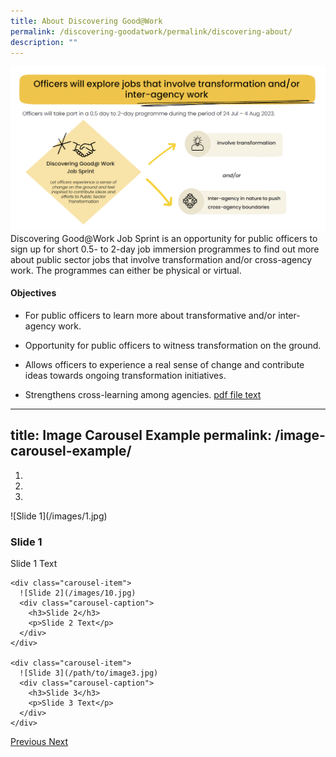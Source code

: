 ```yaml
---
title: About Discovering Good@Work
permalink: /discovering-goodatwork/permalink/discovering-about/
description: ""
---
```

![](/images/JS%20Gen/about%20js.png)Discovering Good@Work Job Sprint is an opportunity for public officers to sign up for short 0.5- to 2-day job immersion programmes to find out more about public sector jobs that involve transformation and/or cross-agency work. The programmes can either be physical or virtual.

#### Objectives
* For public officers to learn more about transformative and/or inter-agency work.

* Opportunity for public officers to witness transformation on the ground.
 
* Allows officers to experience a real sense of change and contribute ideas towards ongoing transformation initiatives.  

* Strengthens cross-learning among agencies.
[pdf file text](/files/Bell%20Boating%20and%20Kayaking%20Try-out%202019.pdf)
 
---
title: Image Carousel Example
permalink: /image-carousel-example/
---

<div data-ride="carousel" class="carousel slide" id="myCarousel">
  <!-- Indicators -->
  <ol class="carousel-indicators">
    <li class="active" data-slide-to="0" data-target="#myCarousel"></li>
    <li data-slide-to="1" data-target="#myCarousel"></li>
    <li data-slide-to="2" data-target="#myCarousel"></li>
  </ol>

  <!-- Slides -->
  <div class="carousel-inner">
    <div class="carousel-item active">
      ![Slide 1](/images/1.jpg)
      <div class="carousel-caption">
        <h3>Slide 1</h3>
        <p>Slide 1 Text</p>
      </div>
    </div>

    <div class="carousel-item">
      ![Slide 2](/images/10.jpg)
      <div class="carousel-caption">
        <h3>Slide 2</h3>
        <p>Slide 2 Text</p>
      </div>
    </div>

    <div class="carousel-item">
      ![Slide 3](/path/to/image3.jpg)
      <div class="carousel-caption">
        <h3>Slide 3</h3>
        <p>Slide 3 Text</p>
      </div>
    </div>
  </div>

  <!-- Controls -->
  <a data-slide="prev" role="button" href="#myCarousel" class="carousel-control-prev">
    <span aria-hidden="true" class="carousel-control-prev-icon"></span>
    <span class="sr-only">Previous</span>
  </a>
  <a data-slide="next" role="button" href="#myCarousel" class="carousel-control-next">
    <span aria-hidden="true" class="carousel-control-next-icon"></span>
    <span class="sr-only">Next</span>
  </a>
</div>